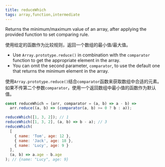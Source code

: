 ```yaml
---
title: reduceWhich
tags: array,function,intermediate
---
```


Returns the minimum/maximum value of an array, after applying the provided function to set comparing rule.

使用给定的函数作为比较规则，返回一个数组的最小值/最大值。

- Use `Array.prototype.reduce()` in combination with the `comparator` function to get the appropriate element in the array.
- You can omit the second parameter, `comparator`, to use the default one that returns the minimum element in the array.

使用`Array.prototype.reduce()`结合`comparator`函数来获取数组中合适的元素。如果不传第二个参数`comparator`，使用一个返回数组中最小值的函数作为默认值。

```js
const reduceWhich = (arr, comparator = (a, b) => a - b) =>
  arr.reduce((a, b) => (comparator(a, b) >= 0 ? b : a));
```

```js
reduceWhich([1, 3, 2]); // 1
reduceWhich([1, 3, 2], (a, b) => b - a); // 3
reduceWhich(
  [
    { name: 'Tom', age: 12 },
    { name: 'Jack', age: 18 },
    { name: 'Lucy', age: 9 }
  ],
  (a, b) => a.age - b.age
); // {name: "Lucy", age: 9}
```
